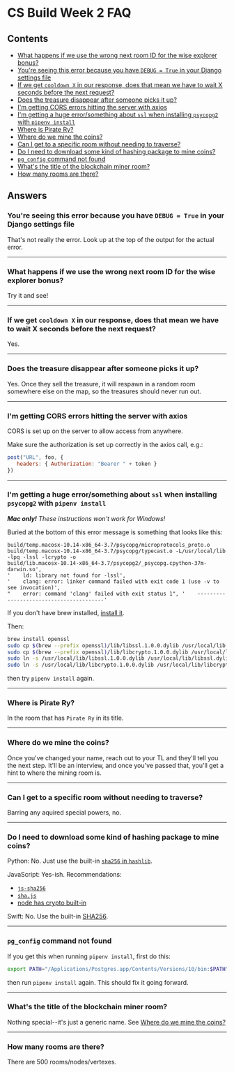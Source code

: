 # CS Build Week 2 FAQ

## Contents

* [What happens if we use the wrong next room ID for the wise explorer bonus?](#q200)
* [You're seeing this error because you have `DEBUG = True` in your Django settings file](#q100)
* [If we get `cooldown X` in our response, does that mean we have to wait X seconds before the next request?](#q300)
* [Does the treasure disappear after someone picks it up?](#q400)
* [I'm getting CORS errors hitting the server with axios](#q500)
* [I'm getting a huge error/something about `ssl` when installing `psycopg2` with `pipenv install`](#q600)
* [Where is Pirate Ry?](#q700)
* [Where do we mine the coins?](#q800)
* [Can I get to a specific room without needing to traverse?](#q900)
* [Do I need to download some kind of hashing package to mine coins?](#q1000)
* [`pg_config` command not found](#q1100)
* [What's the title of the blockchain miner room?](#q1200)
* [How many rooms are there?](#q1300)

<!--

-->

## Answers

<a name="q100"></a>
### You're seeing this error because you have `DEBUG = True` in your Django settings file

That's not really the error. Look up at the top of the output for the actual error.

---------------------------------------------------------------------------------------

<a name="q200"></a>
### What happens if we use the wrong next room ID for the wise explorer bonus?

Try it and see!

---------------------------------------------------------------------------------------

<a name="q300"></a>
### If we get `cooldown X` in our response, does that mean we have to wait X seconds before the next request?

Yes.

---------------------------------------------------------------------------------------

<a name="q400"></a>
### Does the treasure disappear after someone picks it up?

Yes. Once they sell the treasure, it will respawn in a random room somewhere
else on the map, so the treasures should never run out.

---------------------------------------------------------------------------------------

<a name="q500"></a>
### I'm getting CORS errors hitting the server with axios

CORS is set up on the server to allow access from anywhere.

Make sure the authorization is set up correctly in the axios call, e.g.:

```js
post("URL", foo, {
   headers: { Authorization: "Bearer " + token }
})
```

---------------------------------------------------------------------------------------

<a name="q600"></a>
### I'm getting a huge error/something about `ssl` when installing `psycopg2` with `pipenv install`

_**Mac only!** These instructions won't work for Windows!_

Buried at the bottom of this error message is something that looks like this:

```
build/temp.macosx-10.14-x86_64-3.7/psycopg/microprotocols_proto.o
build/temp.macosx-10.14-x86_64-3.7/psycopg/typecast.o -L/usr/local/lib -lpq -lssl -lcrypto -o
build/lib.macosx-10.14-x86_64-3.7/psycopg2/_psycopg.cpython-37m-darwin.so',
'    ld: library not found for -lssl',
'    clang: error: linker command failed with exit code 1 (use -v to see invocation)',
"    error: command 'clang' failed with exit status 1", '    ----------------------------------------'
```

If you don't have brew installed, [install it](https://brew.sh/).

Then:

```sh
brew install openssl
sudo cp $(brew --prefix openssl)/lib/libssl.1.0.0.dylib /usr/local/lib
sudo cp $(brew --prefix openssl)/lib/libcrypto.1.0.0.dylib /usr/local/lib
sudo ln -s /usr/local/lib/libssl.1.0.0.dylib /usr/local/lib/libssl.dylib
sudo ln -s /usr/local/lib/libcrypto.1.0.0.dylib /usr/local/lib/libcrypto.dylib
```

then try `pipenv install` again.

---------------------------------------------------------------------------------------

<a name="q700"></a>
### Where is Pirate Ry?

In the room that has `Pirate Ry` in its title.

---------------------------------------------------------------------------------------

<a name="q800"></a>
### Where do we mine the coins?

Once you've changed your name, reach out to your TL and they'll tell you the
next step. It'll be an interview, and once you've passed that, you'll get a hint
to where the mining room is.

---------------------------------------------------------------------------------------

<a name="q900"></a>
### Can I get to a specific room without needing to traverse?

Barring any aquired special powers, no.

---------------------------------------------------------------------------------------

<a name="q1000"></a>
### Do I need to download some kind of hashing package to mine coins?

Python: No. Just use the built-in [`sha256` in
`hashlib`](https://docs.python.org/3/library/hashlib.html).

JavaScript: Yes-ish. Recommendations:
* [`js-sha256`](https://www.npmjs.com/package/js-sha256)
* [`sha.js`](https://github.com/crypto-browserify/sha.js/)
* [node has crypto built-in](https://nodejs.org/api/crypto.html#crypto_crypto)

Swift: No. Use the built-in [SHA256](https://developer.apple.com/documentation/cryptokit/sha256).

---------------------------------------------------------------------------------------

<a name="q1100"></a>
### `pg_config` command not found

If you get this when running `pipenv install`, first do this:

```sh
export PATH="/Applications/Postgres.app/Contents/Versions/10/bin:$PATH"
```

then run `pipenv install` again. This should fix it going forward.

---------------------------------------------------------------------------------------

<a name="q1200"></a>
### What's the title of the blockchain miner room?

Nothing special--it's just a generic name. See [Where do we mine the
coins?](#q800)

---------------------------------------------------------------------------------------

### How many rooms are there?

There are 500 rooms/nodes/vertexes.
